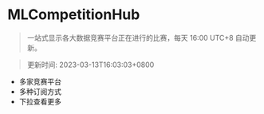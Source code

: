 # MLCompetitionHub

> 一站式显示各大数据竞赛平台正在进行的比赛，每天 16:00 UTC+8 自动更新。
  
> 更新时间: 2023-03-13T16:03:03+0800 

* 多家竞赛平台
* 多种订阅方式
* 下拉查看更多